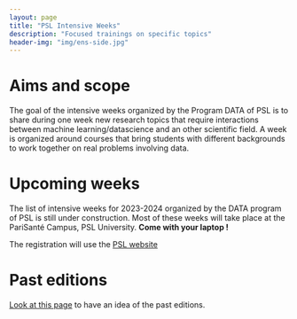 ```yaml
---
layout: page
title: "PSL Intensive Weeks"
description: "Focused trainings on specific topics"
header-img: "img/ens-side.jpg"
---
```




# Aims and scope
The goal of the intensive weeks organized by the Program
DATA of PSL is to share during one week new research topics that require
interactions between machine learning/datascience and an other
scientific field. A week is organized around courses that bring
students with different backgrounds to work together on real problems
involving data.





# Upcoming weeks 


The list of intensive weeks for 2023-2024 organized by the DATA
program of PSL is still under construction.  Most of these weeks will take place at the PariSanté
Campus, PSL University.  **Come with your laptop !**

The registration will use the [PSL website](https://psl-week.psl.eu/)




# Past editions
[Look at this page](../past-intensive-week) to have an idea of the past editions. 
